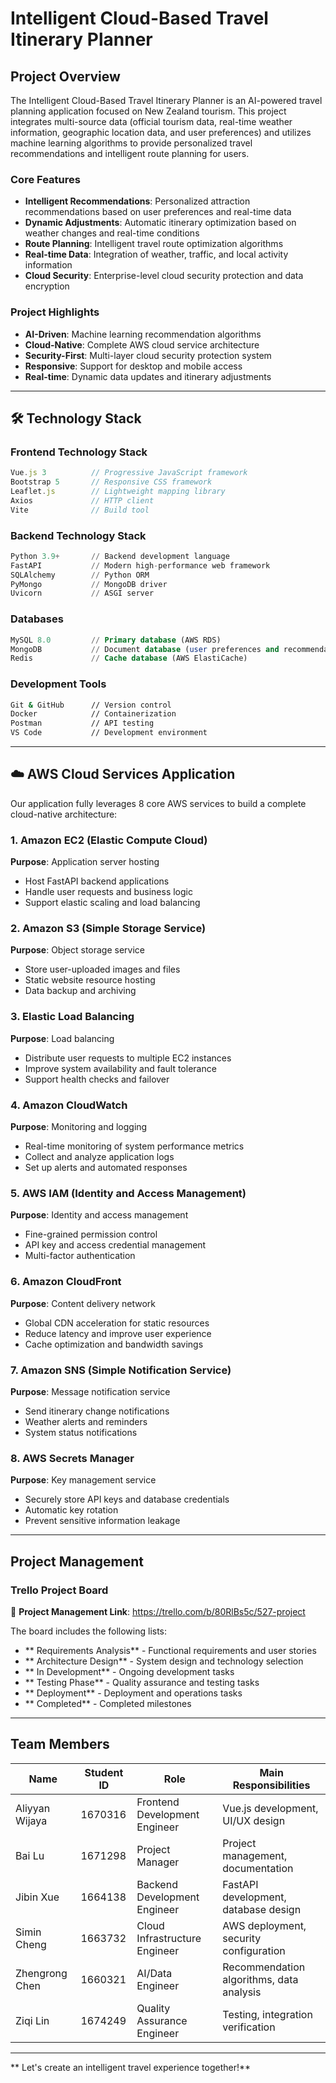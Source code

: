 #  Intelligent Cloud-Based Travel Itinerary Planner

## Project Overview

The Intelligent Cloud-Based Travel Itinerary Planner is an AI-powered travel planning application focused on New Zealand tourism. This project integrates multi-source data (official tourism data, real-time weather information, geographic location data, and user preferences) and utilizes machine learning algorithms to provide personalized travel recommendations and intelligent route planning for users.

###  Core Features
- **Intelligent Recommendations**: Personalized attraction recommendations based on user preferences and real-time data
- **Dynamic Adjustments**: Automatic itinerary optimization based on weather changes and real-time conditions
- **Route Planning**: Intelligent travel route optimization algorithms
- **Real-time Data**: Integration of weather, traffic, and local activity information
- **Cloud Security**: Enterprise-level cloud security protection and data encryption

###  Project Highlights
-  **AI-Driven**: Machine learning recommendation algorithms
-  **Cloud-Native**: Complete AWS cloud service architecture
-  **Security-First**: Multi-layer cloud security protection system
-  **Responsive**: Support for desktop and mobile access
-  **Real-time**: Dynamic data updates and itinerary adjustments

---

## 🛠️ Technology Stack

### Frontend Technology Stack
```javascript
Vue.js 3          // Progressive JavaScript framework
Bootstrap 5       // Responsive CSS framework
Leaflet.js        // Lightweight mapping library
Axios             // HTTP client
Vite              // Build tool
```

### Backend Technology Stack
```python
Python 3.9+       // Backend development language
FastAPI           // Modern high-performance web framework
SQLAlchemy        // Python ORM
PyMongo           // MongoDB driver
Uvicorn           // ASGI server
```

### Databases
```sql
MySQL 8.0         // Primary database (AWS RDS)
MongoDB           // Document database (user preferences and recommendation data)
Redis             // Cache database (AWS ElastiCache)
```

### Development Tools
```bash
Git & GitHub      // Version control
Docker            // Containerization
Postman           // API testing
VS Code           // Development environment
```

---

## ☁️ AWS Cloud Services Application

Our application fully leverages 8 core AWS services to build a complete cloud-native architecture:

### 1.  Amazon EC2 (Elastic Compute Cloud)
**Purpose**: Application server hosting
- Host FastAPI backend applications
- Handle user requests and business logic
- Support elastic scaling and load balancing

### 2.  Amazon S3 (Simple Storage Service)
**Purpose**: Object storage service
- Store user-uploaded images and files
- Static website resource hosting
- Data backup and archiving

### 3.  Elastic Load Balancing
**Purpose**: Load balancing
- Distribute user requests to multiple EC2 instances
- Improve system availability and fault tolerance
- Support health checks and failover

### 4.  Amazon CloudWatch
**Purpose**: Monitoring and logging
- Real-time monitoring of system performance metrics
- Collect and analyze application logs
- Set up alerts and automated responses

### 5.  AWS IAM (Identity and Access Management)
**Purpose**: Identity and access management
- Fine-grained permission control
- API key and access credential management
- Multi-factor authentication

### 6.  Amazon CloudFront
**Purpose**: Content delivery network
- Global CDN acceleration for static resources
- Reduce latency and improve user experience
- Cache optimization and bandwidth savings

### 7.  Amazon SNS (Simple Notification Service)
**Purpose**: Message notification service
- Send itinerary change notifications
- Weather alerts and reminders
- System status notifications

### 8.  AWS Secrets Manager
**Purpose**: Key management service
- Securely store API keys and database credentials
- Automatic key rotation
- Prevent sensitive information leakage

---

##  Project Management

### Trello Project Board
🔗 **Project Management Link**: https://trello.com/b/80RlBs5c/527-project

The board includes the following lists:
- ** Requirements Analysis** - Functional requirements and user stories
- ** Architecture Design** - System design and technology selection
- ** In Development** - Ongoing development tasks
- ** Testing Phase** - Quality assurance and testing tasks
- ** Deployment** - Deployment and operations tasks
- ** Completed** - Completed milestones

---

##  Team Members

| Name | Student ID | Role | Main Responsibilities |
|------|------------|------|----------------------|
| Aliyyan Wijaya | 1670316 | Frontend Development Engineer | Vue.js development, UI/UX design |
| Bai Lu | 1671298 | Project Manager | Project management, documentation |
| Jibin Xue | 1664138 | Backend Development Engineer | FastAPI development, database design |
| Simin Cheng | 1663732 | Cloud Infrastructure Engineer | AWS deployment, security configuration |
| Zhengrong Chen | 1660321 | AI/Data Engineer | Recommendation algorithms, data analysis |
| Ziqi Lin | 1674249 | Quality Assurance Engineer | Testing, integration verification |

---

** Let's create an intelligent travel experience together!**